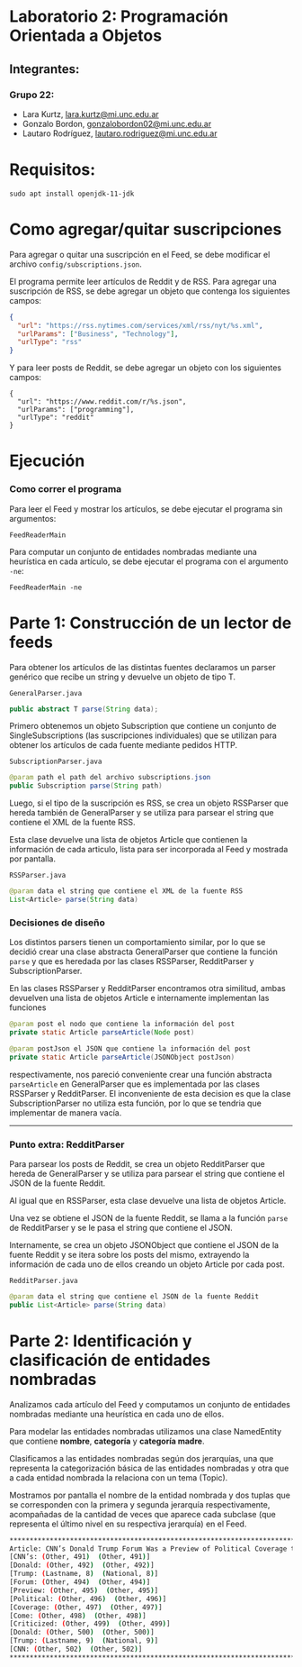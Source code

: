 # Laboratorio 2: Programación Orientada a Objetos

## Integrantes:

### Grupo 22:

- Lara Kurtz, lara.kurtz@mi.unc.edu.ar
- Gonzalo Bordon, gonzalobordon02@mi.unc.edu.ar
- Lautaro Rodríguez, lautaro.rodriguez@mi.unc.edu.ar

# Requisitos:

```shell
sudo apt install openjdk-11-jdk
```

# Como agregar/quitar suscripciones

Para agregar o quitar una suscripción en el Feed, se debe modificar el archivo `config/subscriptions.json`.

El programa permite leer artículos de Reddit y de RSS. Para agregar una suscripción de RSS, se debe agregar un objeto que contenga los siguientes campos:

```json
{
  "url": "https://rss.nytimes.com/services/xml/rss/nyt/%s.xml",
  "urlParams": ["Business", "Technology"],
  "urlType": "rss"
}
```

Y para leer posts de Reddit, se debe agregar un objeto con los siguientes campos:

```jsonartículos
{
  "url": "https://www.reddit.com/r/%s.json",
  "urlParams": ["programming"],
  "urlType": "reddit"
}
```

# Ejecución

### Como correr el programa

Para leer el Feed y mostrar los artículos, se debe ejecutar el programa sin argumentos:

```shell
FeedReaderMain
```

Para computar un conjunto de entidades nombradas mediante una heurística en cada artículo, se debe ejecutar el programa con el argumento `-ne`:

```shell
FeedReaderMain -ne
```

# Parte 1: Construcción de un lector de feeds

Para obtener los artículos de las distintas fuentes declaramos un parser genérico que recibe un string y devuelve un objeto de tipo T.

`GeneralParser.java`

```java
public abstract T parse(String data);
```

Primero obtenemos un objeto Subscription que contiene un conjunto de SingleSubscriptions (las suscripciones individuales) que se utilizan para obtener los artículos de cada fuente mediante pedidos HTTP.

`SubscriptionParser.java`

```java
@param path el path del archivo subscriptions.json
public Subscription parse(String path)
```

Luego, si el tipo de la suscripción es RSS, se crea un objeto RSSParser que hereda también de GeneralParser y se utiliza para parsear el string que contiene el XML de la fuente RSS.

Esta clase devuelve una lista de objetos Article que contienen la información de cada articulo, lista para ser incorporada al Feed y mostrada por pantalla.

`RSSParser.java`

```java
@param data el string que contiene el XML de la fuente RSS
List<Article> parse(String data)
```

### Decisiones de diseño

Los distintos parsers tienen un comportamiento similar, por lo que se decidió crear una clase abstracta GeneralParser que contiene la función `parse` y que es heredada por las clases RSSParser, RedditParser y SubscriptionParser.

En las clases RSSParser y RedditParser encontramos otra similitud, ambas devuelven una lista de objetos Article e internamente implementan las funciones

```java
@param post el nodo que contiene la información del post
private static Article parseArticle(Node post)

@param postJson el JSON que contiene la información del post
private static Article parseArticle(JSONObject postJson)
```

respectivamente, nos pareció conveniente crear una función abstracta `parseArticle` en GeneralParser que es implementada por las clases RSSParser y RedditParser. El inconveniente de esta decision es que la clase SubscriptionParser no utiliza esta función, por lo que se tendria que implementar de manera vacía.

---

### Punto extra: RedditParser

Para parsear los posts de Reddit, se crea un objeto RedditParser que hereda de GeneralParser y se utiliza para parsear el string que contiene el JSON de la fuente Reddit.

Al igual que en RSSParser, esta clase devuelve una lista de objetos Article.

Una vez se obtiene el JSON de la fuente Reddit, se llama a la función `parse` de RedditParser y se le pasa el string que contiene el JSON.

Internamente, se crea un objeto JSONObject que contiene el JSON de la fuente Reddit y se itera sobre los posts del mismo, extrayendo la información de cada uno de ellos creando un objeto Article por cada post.

`RedditParser.java`

```java
@param data el string que contiene el JSON de la fuente Reddit
public List<Article> parse(String data)
```

# Parte 2: Identificación y clasificación de entidades nombradas

Analizamos cada artículo del Feed y computamos un conjunto de entidades nombradas mediante una heurística en cada uno de ellos.

Para modelar las entidades nombradas utilizamos una clase NamedEntity que contiene **nombre**, **categoría** y **categoría madre**.

Clasificamos a las entidades nombradas según dos jerarquías, una que representa la categorización básica de las entidades nombradas y
otra que a cada entidad nombrada la relaciona con un tema (Topic).

Mostramos por pantalla el nombre de la entidad nombrada y dos tuplas que se corresponden con la primera y segunda jerarquía respectivamente, acompañadas de la cantidad de veces que aparece cada subclase (que representa el último nivel en su respectiva jerarquía) en el Feed.

```bash
**********************************************************************************************
Article: CNN’s Donald Trump Forum Was a Preview of Political Coverage to Come
[CNN’s: (Other, 491)  (Other, 491)]
[Donald: (Other, 492)  (Other, 492)]
[Trump: (Lastname, 8)  (National, 8)]
[Forum: (Other, 494)  (Other, 494)]
[Preview: (Other, 495)  (Other, 495)]
[Political: (Other, 496)  (Other, 496)]
[Coverage: (Other, 497)  (Other, 497)]
[Come: (Other, 498)  (Other, 498)]
[Criticized: (Other, 499)  (Other, 499)]
[Donald: (Other, 500)  (Other, 500)]
[Trump: (Lastname, 9)  (National, 9)]
[CNN: (Other, 502)  (Other, 502)]
**********************************************************************************************
```
